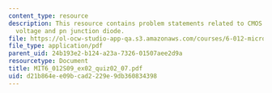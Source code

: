 ```yaml
---
content_type: resource
description: This resource contains problem statements related to CMOS inverter, outout
  voltage and pn junction diode.
file: https://ol-ocw-studio-app-qa.s3.amazonaws.com/courses/6-012-microelectronic-devices-and-circuits-spring-2009/d21b864ee09bcad2229e9db360834398_MIT6_012S09_ex02_quiz02_07.pdf
file_type: application/pdf
parent_uid: 24b193e2-b124-a23a-7326-01507aee2d9a
resourcetype: Document
title: MIT6_012S09_ex02_quiz02_07.pdf
uid: d21b864e-e09b-cad2-229e-9db360834398
---
```

